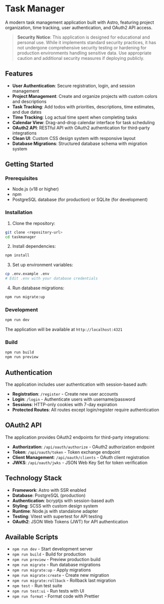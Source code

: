 # Task Manager

A modern task management application built with Astro, featuring project organization, time tracking, user authentication, and OAuth2 API access.

> **Security Notice**: This application is designed for educational and personal use. While it implements standard security practices, it has not undergone comprehensive security testing or hardening for production environments handling sensitive data. Use appropriate caution and additional security measures if deploying publicly.

## Features

- **User Authentication**: Secure registration, login, and session management
- **Project Management**: Create and organize projects with custom colors and descriptions
- **Task Tracking**: Add todos with priorities, descriptions, time estimates, and due dates
- **Time Tracking**: Log actual time spent when completing tasks
- **Calendar View**: Drag-and-drop calendar interface for task scheduling
- **OAuth2 API**: RESTful API with OAuth2 authentication for third-party integrations
- **Clean UI**: Custom CSS design system with responsive layout
- **Database Migrations**: Structured database schema with migration system

## Getting Started

### Prerequisites
- Node.js (v18 or higher)
- npm
- PostgreSQL database (for production) or SQLite (for development)

### Installation

1. Clone the repository:
```bash
git clone <repository-url>
cd taskmanager
```

2. Install dependencies:
```bash
npm install
```

3. Set up environment variables:
```bash
cp .env.example .env
# Edit .env with your database credentials
```

4. Run database migrations:
```bash
npm run migrate:up
```

### Development

```bash
npm run dev
```

The application will be available at `http://localhost:4321`

### Build

```bash
npm run build
npm run preview
```

## Authentication

The application includes user authentication with session-based auth:

- **Registration**: `/register` - Create new user accounts
- **Login**: `/login` - Authenticate users with username/password
- **Sessions**: HTTP-only cookies with 7-day expiration
- **Protected Routes**: All routes except login/register require authentication

## OAuth2 API

The application provides OAuth2 endpoints for third-party integrations:

- **Authorization**: `/api/oauth/authorize` - OAuth2 authorization endpoint
- **Token**: `/api/oauth/token` - Token exchange endpoint
- **Client Management**: `/api/oauth/clients` - OAuth client registration
- **JWKS**: `/api/oauth/jwks` - JSON Web Key Set for token verification

## Technology Stack

- **Framework**: Astro with SSR enabled
- **Database**: PostgreSQL (production)
- **Authentication**: bcryptjs with session-based auth
- **Styling**: SCSS with custom design system
- **Runtime**: Node.js with standalone adapter
- **Testing**: Vitest with supertest for API testing
- **OAuth2**: JSON Web Tokens (JWT) for API authentication

## Available Scripts

- `npm run dev` - Start development server
- `npm run build` - Build for production
- `npm run preview` - Preview production build
- `npm run migrate` - Run database migrations
- `npm run migrate:up` - Apply migrations
- `npm run migrate:create` - Create new migration
- `npm run migrate:rollback` - Rollback last migration
- `npm test` - Run test suite
- `npm run test:ui` - Run tests with UI
- `npm run format` - Format code with Prettier
